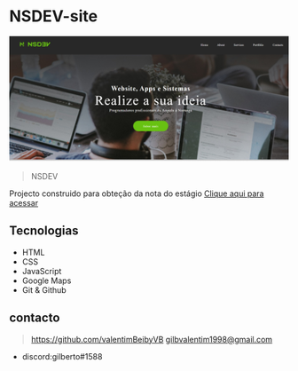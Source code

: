 # NSDEV-site

![preview](./.github/preview.jpeg)
>NSDEV

Projecto construido para obteção da nota do estágio
[Clique aqui para acessar](https://valentimBeibyVB.github.io/NSDEV-Site)

## Tecnologias
- HTML
- CSS
- JavaScript
- Google Maps
- Git & Github
## contacto
>https://github.com/valentimBeibyVB
>gilbvalentim1998@gmail.com
- discord:gilberto#1588 
